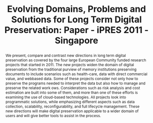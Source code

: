 ---
abstract: We present, compare and contrast new directions in long term digital preservation
  as covered by the four large European Community funded research projects that started
  in 2011. The new projects widen the domain of digital preservation from the traditional
  purview of memory institutions preserving documents to include scenarios such as
  health-care, data with direct commercial value, and webbased data. Some of these
  projects consider not only how to preserve the programs needed to interpret the
  data but also how to manage and preserve the related work ows. Considerations such
  as risk analysis and cost estimation are built into some of them, and more than
  one of these efforts is examining the use of cloud-based technologies. All projects
  look into programmatic solutions, while emphasizing different aspects such as data
  collection, scalability, reconfigurability, and full lifecycle management. These
  new directions will make digital preservation applicable to a wider domain of users
  and will give better tools to assist in the process.
creators:
- Factor, Michael
- Taylor, Philip
- King, Ross
- Risse, Thomas
- Salant, Eliot
- Edelstein, Orit
date: null
document_url: https://services.phaidra.univie.ac.at/api/object/o:294246/download
grand_parent: iPRES
institutions: []
keywords:
- singapore
- preservation
- web archives
- software as a service
- business processes
landing_page_url: https://phaidra.univie.ac.at/o:294246
language: eng
layout: publication
license: CC BY-SA 3.0 AT
notes_url: null
parent: iPRES 2011
presentation_url: null
size: 695571
source_name: iPRES
title: 'Evolving Domains, Problems and Solutions for Long Term Digital Preservation:
  Paper - iPRES 2011 - Singapore'
type: paper
year: 2011
---